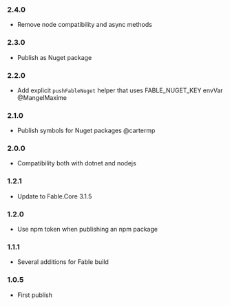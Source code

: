 ### 2.4.0

* Remove node compatibility and async methods

### 2.3.0

* Publish as Nuget package

### 2.2.0

* Add explicit `pushFableNuget` helper that uses FABLE_NUGET_KEY envVar @MangelMaxime

### 2.1.0

* Publish symbols for Nuget packages @cartermp

### 2.0.0

* Compatibility both with dotnet and nodejs

### 1.2.1

* Update to Fable.Core 3.1.5

### 1.2.0

* Use npm token when publishing an npm package

### 1.1.1

* Several additions for Fable build

### 1.0.5

* First publish
